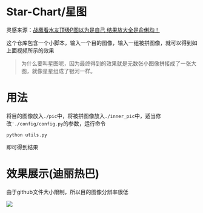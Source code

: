 # Star-Chart/星图

灵感来源：[战鹰看水友顶级P图以为是自己 结果放大全是俞俐均！](https://www.bilibili.com/video/BV1v14y1F7p1/?spm_id_from=333.337.search-card.all.click&vd_source=4b31b9003403d923eaff40ee4c18507f)

这个仓库包含一个小脚本，输入一个目的图像，输入一组被拼图像，就可以得到如上面视频所示的效果

> 为什么要叫星图呢，因为最终得到的效果就是无数张小图像拼接成了一张大图，就像星星组成了银河一样。

# 用法
将目的图像放入`./pic`中，将被拼图像放入`./inner_pic`中，适当修改`'./config/config.py`的参数，运行命令

```
python utils.py
```

即可得到结果

# 效果展示(迪丽热巴)
由于github文件大小限制，所以目的图像分辨率很低

![](./readme/res.jpg)